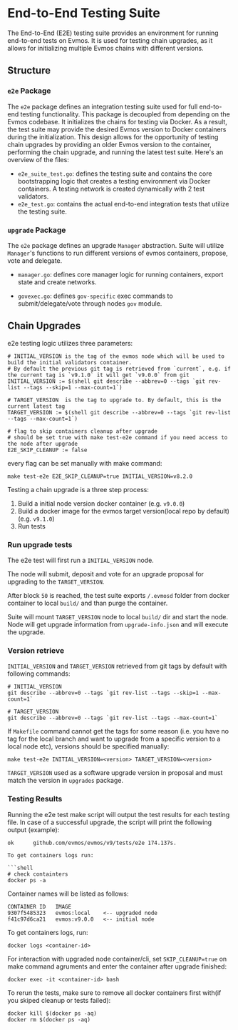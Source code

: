 # End-to-End Testing Suite

The End-to-End (E2E) testing suite provides an environment for running end-to-end tests on Evmos. It is used for testing chain upgrades, as it allows for initializing multiple Evmos chains with different versions.

## Structure

### `e2e` Package

The `e2e` package defines an integration testing suite used for full end-to-end testing functionality. This package is decoupled from depending on the Evmos codebase. It initializes the chains for testing via Docker.
As a result, the test suite may provide the desired Evmos version to Docker containers during the initialization. This design allows for the opportunity of testing chain upgrades by providing an older Evmos version to the container, performing the chain upgrade, and running the latest test suite. Here's an overview of the files:

* `e2e_suite_test.go`: defines the testing suite and contains the core bootstrapping logic that creates a testing environment via Docker containers. A testing network is created dynamically with 2 test validators.
* `e2e_test.go`: contains the actual end-to-end integration tests that utilize the testing suite.

### `upgrade` Package

The `e2e` package defines an upgrade `Manager` abstraction. Suite will utilize `Manager`'s functions to run different versions of evmos containers, propose, vote and delegate.

* `manager.go`: defines core manager logic for running containers, export state and create networks.

* `govexec.go`: defines `gov-specific` exec commands to submit/delegate/vote through nodes `gov` module.

## Chain Upgrades

e2e testing logic utilizes three parameters:

```shell
# INITIAL_VERSION is the tag of the evmos node which will be used to build the initial validators container.
# By default the previous git tag is retrieved from `current`, e.g. if the current tag is `v9.1.0` it will get `v9.0.0` from git
INITIAL_VERSION := $(shell git describe --abbrev=0 --tags `git rev-list --tags --skip=1 --max-count=1`)

# TARGET_VERSION  is the tag to upgrade to. By default, this is the  current latest tag
TARGET_VERSION := $(shell git describe --abbrev=0 --tags `git rev-list --tags --max-count=1`)

# flag to skip containers cleanup after upgrade
# should be set true with make test-e2e command if you need access to the node after upgrade
E2E_SKIP_CLEANUP := false
```

every flag can be set manually with make command:

```shell
make test-e2e E2E_SKIP_CLEANUP=true INITIAL_VERSION=v8.2.0
```

Testing a chain upgrade is a three step process:

1. Build a initial node version docker container (e.g. `v9.0.0`)
2. Build a docker image for the evmos target version(local repo by default) (e.g. `v9.1.0`)
3. Run tests

### Run upgrade tests

The e2e test will first run a `INITIAL_VERSION` node.

The node will submit, deposit and vote for an upgrade proposal for upgrading to the `TARGET_VERSION`.

After block `50` is reached, the test suite exports `/.evmosd` folder from docker container to local `build/` and than purge the container.

Suite will mount `TARGET_VERSION` node to local `build/` dir and start the node. Node will get upgrade information from `upgrade-info.json` and will execute the upgrade.

### Version retrieve

`INITIAL_VERSION` and `TARGET_VERSION` retrieved from git tags by default with following commands:

```shell
# INITIAL_VERSION
git describe --abbrev=0 --tags `git rev-list --tags --skip=1 --max-count=1`

# TARGET_VERSION
git describe --abbrev=0 --tags `git rev-list --tags --max-count=1`
```

If `Makefile` command cannot get the tags for some reason (i.e. you have no tag for the local branch and want to upgrade from a specific version to a local node etc), versions should be specified manually:

```shell
make test-e2e INITIAL_VERSION=<version> TARGET_VERSION=<version>
```

`TARGET_VERSION` used as a software upgrade version in proposal and must match the version in `upgrades` package.

### Testing Results

Running the e2e test make script will output the test results for each testing file. In case of a successful upgrade, the script will print the following output (example):

```shell
ok  	github.com/evmos/evmos/v9/tests/e2e	174.137s.

To get containers logs run:

```shell
# check containters
docker ps -a
```

Container names will be listed as follows:

```log
CONTAINER ID   IMAGE
9307f5485323   evmos:local    <-- upgraded node
f41c97d6ca21   evmos:v9.0.0   <-- initial node
```

To get containers logs, run:

```shell
docker logs <container-id>
```

For interaction with upgraded node container/cli, set `SKIP_CLEANUP=true` on make command agruments and enter the container after upgrade finished:

```shell
docker exec -it <container-id> bash
```

To rerun the tests, make sure to remove all docker containers first with(if you skiped cleanup or tests failed):

```shell
docker kill $(docker ps -aq)
docker rm $(docker ps -aq)
```